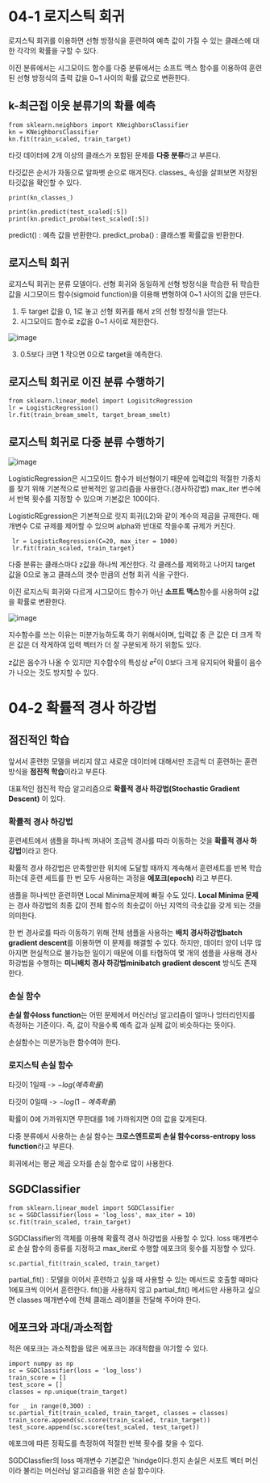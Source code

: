 # 04-1 로지스틱 회귀
 로지스틱 회귀를 이용하면 선형 방정식을 훈련하여 예측 값이 가질 수 있는 클래스에 대한 각각의 확률을 구할 수 있다.

 이진 분류에서는 시그모이드 함수를 다중 분류에서는 소프트 맥스 함수를 이용하여 훈련된 선형 방정식의 출력 값을 0~1 사이의 확률 값으로 변환한다.
## k-최근접 이웃 분류기의 확률 예측
    from sklearn.neighbors import KNeighborsClassifier
    kn = KNeighborsClassifier
    kn.fit(train_scaled, train_target)

타깃 데이터에 2개 이상의 클래스가 포함된 문제를 **다중 분류**라고 부른다.

타깃값은 순서가 자동으로 알파벳 순으로 매겨진다. classes_ 속성을 살펴보면 저장된 타깃값을 확인할 수 있다.
    
    print(kn_classes_)

    print(kn.predict(test_scaled[:5])
    print(kn.predict_proba(test_scaled[:5])

predict() : 예측 값을 반환한다.
predict_proba() : 클래스별 확률값을 반환한다.

## 로지스틱 회귀
 로지스틱 회귀는 분류 모델이다. 선형 회귀와 동일하게 선형 방정식을 학습한 뒤 학습한 값을 시그모이드 함수(sigmoid function)을 이용해 변형하여 0~1 사이의 값을 만든다.

 1. 두 target 값을 0, 1로 놓고 선형 회귀를 해서 z의 선형 방정식을 얻는다.
 2. 시그모이드 함수로 z값을 0~1 사이로 제한한다.

![image](https://github.com/user-attachments/assets/2515bf4c-6c7f-48a1-ab38-68e25332f20d)
 
 3. 0.5보다 크면 1 작으면 0으로 target을 예측한다.


## 로지스틱 회귀로 이진 분류 수행하기
    from sklearn.linear_model import LogisitcRegression
    lr = LogisticRegression()
    lr.fit(train_bream_smelt, target_bream_smelt)

## 로지스틱 회귀로 다중 분류 수행하기

![image](https://github.com/user-attachments/assets/6a5cd29a-f383-45af-b458-833aea52ee6d)


 LogisticRegression은 시그모이드 함수가 비선형이기 때문에 입력값의 적절한 가중치를 찾기 위해 기본적으로 반복적인 알고리즘을 사용한다.(경사하강법) max_iter 변수에서 반복 횟수를 지정할 수 있으며 기본값은 100이다.

 LogisticREgression은 기본적으로 릿지 회귀(L2)와 같이 계수의 제곱을 규제한다. 매개변수 C로 규제를 제어할 수 있으며 alpha와 반대로 작을수록 규제가 커진다.

     lr = LogisticRegression(C=20, max_iter = 1000)
     lr.fit(train_scaled, train_target)

 다중 분류는 클래스마다 z값을 하나씩 계산한다. 각 클래스를 제외하고 나머지 target 값을 0으로 놓고 클래스의 갯수 만큼의 선형 회귀 식을 구한다.
 
 이진 로지스틱 회귀와 다르게 시그모이드 함수가 아닌 **소프트 맥스**함수를 사용하여 z값을 확률로 변환한다.

  ![image](https://github.com/user-attachments/assets/ea500c5a-f095-4c54-9a58-749d725d8887)

 지수함수를 쓰는 이유는 미분가능하도록 하기 위해서이며, 입력값 중 큰 값은 더 크게 작은 값은 더 작게하여 입력 벡터가 더 잘 구분되게 하기 위함도 있다.

 z값은 음수가 나올 수 있지만 지수함수의 특성상 $e^z$이 0보다 크게 유지되어 확률이 음수가 나오는 것도 방지할 수 있다.

# 04-2 확률적 경사 하강법
## 점진적인 학습
 앞서서 훈련한 모델을 버리지 않고 새로운 데이터에 대해서만 조금씩 더 훈련하는 훈련 방식을 **점진적 학습**이라고 부른다.

 대표적인 점진적 학습 알고리즘으로 **확률적 경사 하강법(Stochastic Gradient Descent)** 이 있다.

 ### 확률적 경사 하강법
훈련세트에서 샘플을 하나씩 꺼내어 조금씩 경사를 따라 이동하는 것을 **확률적 경사 하강법**이라고 한다.

확률적 경사 하강법은 만족할만한 위치에 도달할 때까지 계속해서 훈련세트를 반복 학습하는데 훈련 세트를 한 번 모두 사용하는 과정을 **에포크(epoch)** 라고 부른다.

샘플을 하나씩만 훈련하면 Local Minima문제에 빠질 수도 있다. **Local Minima 문제**는 경사 하강법의 최종 값이 전체 함수의 최솟값이 아닌 지역의 극솟값을 갖게 되는 것을 의미한다.

한 번 경사로를 따라 이동하기 위해 전체 샘플을 사용하는 **배치 경사하강법batch gradient descent**를 이용하면 이 문제를 해결할 수 있다. 하지만, 데이터 양이 너무 많아지면 현실적으로 불가능한 일이기 때문에 이를 타협하여 몇 개의 샘플을 사용해 경사 하강법을 수행하는 **미니배치 경사 하강법minibatch gradient descent** 방식도 존재한다.


### 손실 함수
 **손실 함수loss function**는 어떤 문제에서 머신러닝 알고리즘이 얼마나 엉터리인지를 측정하는 기준이다. 즉, 값이 작을수록 예측 값과 실제 값이 비슷하다는 뜻이다.

 손실함수는 미분가능한 함수여야 한다.

### 로지스틱 손실 함수

 타깃이 1일때 -> $-log(예측 확률)$
 
 타깃이 0일때 -> $-log(1 - 예측 확률)$

 확률이 0에 가까워지면 무한대를 1에 가까워지면 0의 값을 갖게된다.


 다중 분류에서 사용하는 손실 함수는 **크로스엔트로피 손실 함수corss-entropy loss function**라고 부른다.

 회귀에서는 평균 제곱 오차를 손실 함수로 많이 사용한다.

## SGDClassifier

    from sklearn.linear_model import SGDClassifier
    sc = SGDClassifier(loss = 'log_loss', max_iter = 10)
    sc.fit(train_scaled, train_target)

SGDClassifier의 객체를 이용해 확률적 경사 하강법을 사용할 수 있다. loss 매개변수로 손실 함수의 종류를 지정하고 max_iter로 수행할 에포크의 횟수를 지정할 수 있다.

    sc.partial_fit(train_scaled, train_target)

partial_fit() : 모델을 이어서 훈련하고 싶을 때 사용할 수 있는 메서드로 호출할 때마다 1에포크씩 이어서 훈련한다. fit()을 사용하지 않고 partial_fit() 메서드만 사용하고 싶으면 classes 매개변수에 전체 클래스 레이블을 전달해 주어야 한다.

## 에포크와 과대/과소적합
 적은 에포크는 과소적합을 많은 에포크는 과대적합을 야기할 수 있다.

    import numpy as np
    sc = SGDClassifier(loss = 'log_loss')
    train_score = []
    test_score = []
    classes = np.unique(train_target)

    for _ in range(0,300) :
    sc.partial_fit(train_scaled, train_target, classes = classes)
    train_score.append(sc.score(train_scaled, train_target))
    test_score.append(sc.score(test_scaled, test_target))

 에포크에 따른 정확도를 측정하여 적절한 반복 횟수를 찾을 수 있다.

 SGDClassfier의 loss 매개변수 기본값은 'hindge이다.힌지 손실은 서포트 벡터 머신이라 불리는 머신러닝 알고리즘을 위한 손실 함수이다.
 


 
 
